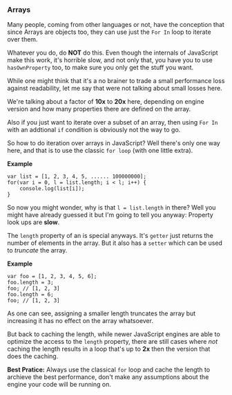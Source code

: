 ### Arrays

Many people, coming from other languages or not, have the conception that since
Arrays are objects too, they can use just the `For In` loop to iterate over them.

Whatever you do, do **NOT** do this. Even though the internals of JavaScript
make this work, it's horrible slow, and not only that, you have you to use 
`hasOwnProperty` too, to make sure you only get the stuff you want.

While one might think that it's a no brainer to trade a small performance loss
against readability, let me say that were not talking about small losses here.

We're talking about a factor of **10x** to **20x** here, depending on engine
version and how many properties there are defined on the array. 

Also if you just want to iterate over a subset of an array, then using `For In` 
with an addtional `if` condition is obviously not the way to go.

So how to do iteration over arrays in JavaScript? Well there's only one way
here, and that is to use the classic `for loop` (with one little extra).

**Example**

    var list = [1, 2, 3, 4, 5, ...... 100000000];
    for(var i = 0, l = list.length; i < l; i++) {
        console.log(list[i]);
    }

So now you might wonder, why is that `l = list.length` in there? Well you might
have already guessed it but I'm going to tell you anyway: Property look ups
are **slow**.

The `length` property of an is special anyways. It's `getter` just returns the
number of elements in the array. But it also has a `setter` which can be used to
*truncate* the array.

**Example**

    var foo = [1, 2, 3, 4, 5, 6];
    foo.length = 3;
    foo; // [1, 2, 3]
    foo.length = 6;
    foo; // [1, 2, 3]

As one can see, assigning a smaller length truncates the array but increasing it 
has no effect on the array whatsoever.

But back to caching the length, while newer JavaScript engines are able to
optimize the access to the `length` property, there are still cases where *not*
caching the length results in a loop that's up to **2x** then the version that
does the caching.

**Best Pratice:** Always use the classical `for` loop and cache the length to
archieve the best performance, don't make any assumptions about the  engine your 
code will be running on.

